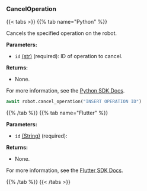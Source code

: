### CancelOperation

{{< tabs >}}
{{% tab name="Python" %}}

Cancels the specified operation on the robot.

**Parameters:**

- `id` [(str)](https://docs.python.org/3/library/stdtypes.html#text-sequence-type-str) (required): ID of operation to cancel.

**Returns:**

- None.

For more information, see the [Python SDK Docs](https://python.viam.dev/autoapi/viam/robot/client/index.html#viam.robot.client.RobotClient.cancel_operation).

``` python {class="line-numbers linkable-line-numbers"}
await robot.cancel_operation("INSERT OPERATION ID")
```

{{% /tab %}}
{{% tab name="Flutter" %}}

**Parameters:**

- `id` [(String)](https://api.flutter.dev/flutter/dart-core/String-class.html) (required):

**Returns:**

- None.

For more information, see the [Flutter SDK Docs](https://flutter.viam.dev/viam_protos.robot.robot/RobotServiceClient/cancelOperation.html).

{{% /tab %}}
{{< /tabs >}}
